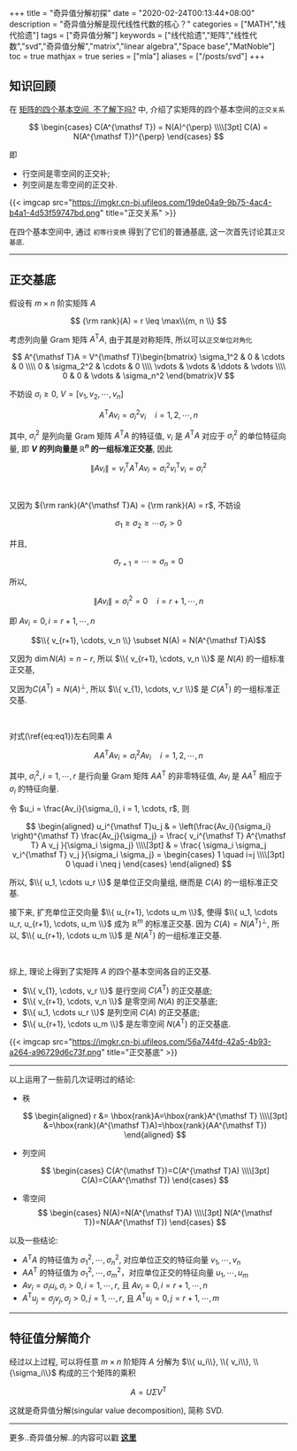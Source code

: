 +++
title = "奇异值分解初探"
date = "2020-02-24T00:13:44+08:00"
description = "奇异值分解是现代线性代数的核心？"
categories = ["MATH","线代拾遗"]
tags = ["奇异值分解"]
keywords = ["线代拾遗","矩阵","线性代数","svd","奇异值分解","matrix","linear algebra","Space base","MatNoble"]
toc = true
mathjax = true
series = ["mla"]
aliases = ["/posts/svd"]
+++

## 知识回顾

在 [矩阵的四个基本空间, 不了解下吗?](https://matnoble.github.io/posts/matrix4basicth/) 中, 介绍了实矩阵的四个基本空间的`正交关系`

$$
\begin{cases}
C(A^{\mathsf T}) = N(A)^{\perp} \\\\[3pt]
C(A) = N(A^{\mathsf T})^{\perp}
\end{cases}
$$

即

- 行空间是零空间的正交补;
- 列空间是左零空间的正交补.

{{< imgcap src="https://imgkr.cn-bj.ufileos.com/19de04a9-9b75-4ac4-b4a1-4d53f59747bd.png" title="正交关系" >}}

在四个基本空间中, 通过 `初等行变换` 得到了它们的普通基底, 这一次首先讨论其`正交基底`.

<hr />

## 正交基底

假设有 $m\times n$ 阶实矩阵 $A$

$$
{\rm rank}(A) = r \leq \max\\{m, n \\}
$$

考虑列向量 Gram 矩阵 $A^{\mathsf T}A$, 由于其是对称矩阵, 所以可以`正交单位对角化`

$$
A^{\mathsf T}A = V^{\mathsf T}\begin{bmatrix} \sigma_1^2 & 0 & \cdots & 0 \\\\
0 & \sigma_2^2 & \cdots & 0 \\\\
\vdots & \vdots & \ddots & \vdots \\\\
0 & 0 & \vdots & \sigma_n^2
\end{bmatrix}V
$$

不妨设 $\sigma_i \geq 0$, $V=[v_1, v_2, \cdots, v_n]$

$$
\begin{equation}
A^{\mathsf T}A v_i = \sigma_i^2 v_i \quad i = 1, 2, \cdots, n
\label{eq:eq1}
\end{equation}
$$

其中, $\sigma_i^2$ 是列向量 Gram 矩阵 $A^{\mathsf T}A$ 的特征值, $v_i$ 是 $A^{\mathsf T}A$ 对应于 $\sigma_i^2$ 的单位特征向量, 即 **$V$ 的列向量是 $\mathbb{R}^n$ 的一组标准正交基**, 因此

$$
\lVert Av_i \rVert = v_i^{\mathsf T} A^{\mathsf T} A v_i = \sigma_i^2 v_i^{\mathsf T} v_i = \sigma_i^2
$$

<br />

又因为 ${\rm rank}(A^{\mathsf T}A) = {\rm rank}(A) = r$, 不妨设

$$\sigma_1 \geq \sigma_2 \geq \cdots \sigma_r > 0$$

并且,

$$\sigma_{r+1} = \cdots = \sigma_n = 0  $$

所以,

$$
\lVert Av_i \rVert = \sigma_i^2 = 0 \quad i = r+1, \cdots , n
$$

即 $Av_i = 0, i = r+1, \cdots , n$

$$\\{ v_{r+1}, \cdots, v_n \\} \subset N(A) = N(A^{\mathsf T}A)$$

又因为 $\dim N(A) = n-r$, 所以 $\\{ v_{r+1}, \cdots, v_n \\}$ 是 $N(A)$ 的一组标准正交基,

又因为$C(A^{\mathsf T}) = N(A)^{\perp}$, 所以 $\\{ v_{1}, \cdots, v_r \\}$ 是 $C(A^{\mathsf T})$ 的一组标准正交基.

<br />

对式(\ref{eq:eq1})左右同乘 $A$

$$
AA^{\mathsf T}A v_i = \sigma_i^2 Av_i \quad i = 1, 2, \cdots, n
$$

其中, $\sigma_i^2, i=1, \cdots, r$ 是行向量 Gram 矩阵 $AA^{\mathsf T}$ 的非零特征值, $Av_i$ 是 $AA^{\mathsf T}$ 相应于 $\sigma_i$ 的特征向量.

令 $u_i = \frac{Av_i}{\sigma_i}, i = 1, \cdots, r$, 则

$$
\begin{aligned}
u_i^{\mathsf T}u_j & = \left(\frac{Av_i}{\sigma_i} \right)^{\mathsf T} \frac{Av_j}{\sigma_j} = \frac{ v_i^{\mathsf T} A^{\mathsf T} A v_j }{\sigma_i \sigma_j} \\\\[3pt]
& = \frac{ \sigma_i \sigma_j v_i^{\mathsf T} v_j }{\sigma_i \sigma_j} = \begin{cases}
1 \quad i=j
\\\\[3pt]
0 \quad i \neq j
\end{cases}
\end{aligned}
$$

所以, $\\{ u_1, \cdots u_r \\}$ 是单位正交向量组, 继而是 $C(A)$ 的一组标准正交基.

接下来, 扩充单位正交向量 $\\{ u_{r+1}, \cdots u_m \\}$, 使得 $\\{ u_1, \cdots u_r, u_{r+1}, \cdots, u_m \\}$ 成为 $\mathbb{R}^m$ 的标准正交基. 因为 $C(A) = N(A^{\mathsf T})^{\perp}$, 所以, $\\{ u_{r+1}, \cdots u_m \\}$ 是 $N(A^{\mathsf T})$ 的一组标准正交基.

<br />

综上, 理论上得到了实矩阵 $A$ 的四个基本空间各自的正交基.

- $\\{ v_{1}, \cdots, v_r \\}$ 是行空间 $C(A^{\mathsf T})$ 的正交基底;
- $\\{ v_{r+1}, \cdots, v_n \\}$ 是零空间 $N(A)$ 的正交基底;
- $\\{ u_1, \cdots u_r \\}$ 是列空间 $C(A)$ 的正交基底;
- $\\{ u_{r+1}, \cdots u_m \\}$ 是左零空间 $N(A^{\mathsf T})$ 的正交基底.

{{< imgcap src="https://imgkr.cn-bj.ufileos.com/56a744fd-42a5-4b93-a264-a96729d6c73f.png" title="正交基底" >}}

<hr />

以上运用了一些前几次证明过的结论:

- 秩

  $$
  \begin{aligned}
  r &= \hbox{rank}A=\hbox{rank}A^{\mathsf T} \\\\[3pt]
  &=\hbox{rank}(A^{\mathsf T}A)=\hbox{rank}(AA^{\mathsf T})
  \end{aligned}
  $$

- 列空间

  $$
  \begin{cases}
  C(A^{\mathsf T})=C(A^{\mathsf T}A)
  \\\\[3pt]
  C(A)=C(AA^{\mathsf T})
  \end{cases}
  $$

- 零空间
  $$
  \begin{cases}
  N(A)=N(A^{\mathsf T}A)
  \\\\[3pt]
  N(A^{\mathsf T})=N(AA^{\mathsf T})
  \end{cases}
  $$

以及一些结论:

- $A^{\mathsf T}A$ 的特征值为 $\sigma_1^2,\cdots,\sigma_n^2$, 对应单位正交的特征向量 $v_1, \cdots, v_n$
- $AA^{\mathsf T}$ 的特征值为 $\sigma_1^2,\cdots,\sigma_m^2$，对应单位正交的特征向量 $u_1, \cdots, u_m$
- $Av_i=\sigma_iu_i, \sigma_i>0, i=1, \cdots, r$, 且 $Av_i=0, i=r+1, \cdots, n$
- $A^{\mathsf T}u_j=\sigma_jv_j, \sigma_j>0, j=1, \cdots, r$, 且 $A^{\mathsf T}u_j=0, j=r+1, \cdots, m$

<hr />

## 特征值分解简介

经过以上过程, 可以将任意 $m\times n$ 阶矩阵 $A$ 分解为 $\\{ u_i\\}, \\{ v_i\\}, \\{\sigma_i\\}$ 构成的三个矩阵的乘积

$$
A = U\Sigma V^{\mathsf T}
$$

这就是奇异值分解(singular value decomposition), 简称 SVD.

<hr />

更多..奇异值分解..的内容可以戳 [**这里**](https://matnoble.github.io/tags/%E5%A5%87%E5%BC%82%E5%80%BC%E5%88%86%E8%A7%A3/)
